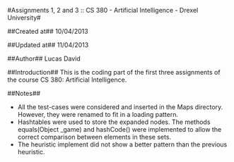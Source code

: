 #Assignments 1, 2 and 3 :: CS 380 - Artificial Intelligence - Drexel University#

##Created at##
10/04/2013

##Updated at##
11/04/2013

##Author##
Lucas David

##Introduction##
This is the coding part of the first three assignments of the course CS 380: Artificial Intelligence.

##Notes##

 * All the test-cases were considered and inserted in the Maps directory. However, they were renamed to fit in a loading pattern.
 * Hashtables were used to store the expanded nodes. The methods equals(Object _game) and hashCode() were implemented
to allow the correct comparison between elements in these sets.
 * The heuristic implement did not show a better pattern than the previous heuristic.